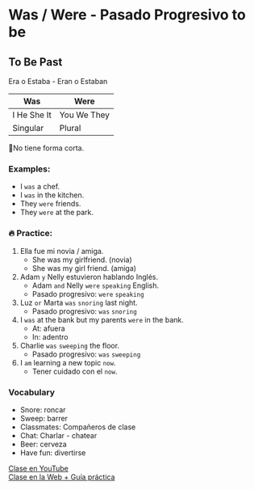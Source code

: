 # Was / Were - Pasado Progresivo to be 

## To Be Past 
Era o Estaba - Eran o Estaban  

|Was           |Were             |
|------------|---------------|
|I He She It | You We They |
|Singular     |Plural              |

📌No tiene forma corta.   

### Examples:
- I `was` a chef. 
- I `was` in the kitchen. 
- They `were` friends. 
- They `were` at the park. 

### 🔥 Practice:
1. Ella fue mi novia / amiga. 
	- She was my girlfriend. (novia)
	- She was my girl friend. (amiga)
2. Adam `y` Nelly estuvieron hablando Inglés. 
	- Adam `and` Nelly `were` `speaking` English. 
	- Pasado progresivo: `were` `speaking`
3. Luz `or` Marta `was` `snoring` last night. 
	- Pasado progresivo:  `was` `snoring`
4. I `was` at the bank but my parents `were` in the bank. 
	- At: afuera
	- In: adentro
5. Charlie `was` `sweeping` the floor. 
	- Pasado progresivo: `was` `sweeping` 
6. I `am` learning a new topic `now`. 
	- Tener cuidado con el `now`.

### Vocabulary 
- Snore: roncar 
- Sweep: barrer
- Classmates: Compañeros de clase
- Chat: Charlar - chatear 
- Beer: cerveza 
- Have fun: divertirse 

[Clase en YouTube](https://www.youtube.com/watch?v=i_j7Ty92htk&list=PLgrNDDl9MxYmUmf19zPiljdg8FKIRmP78&index=48)  
[Clase en la Web + Guía práctica](https://www.pacho8a.com/ingl%C3%A9s/curso-ingl%C3%A9s-nivel-b%C3%A1sico/lecci%C3%B3n-41/)  
